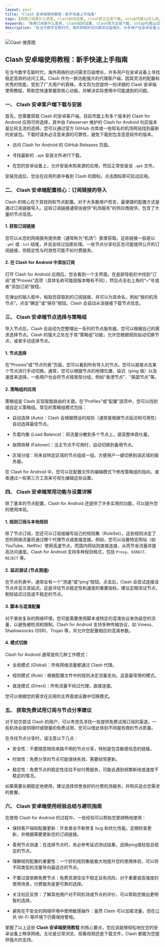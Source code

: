```yaml
---
layout: post
title: "Clash 安卓端使用教程：新手快速上手指南"
tags: [免费订阅是什么意思, clash如何设置, clash官方正版下载, sstap代理ip怎么用, clash添加订阅地址]
keywords: "免费订阅是什么意思, clash如何设置, clash官方正版下载, sstap代理ip怎么用, clash添加订阅地址"
description: "在当今数字互联时代，海外网络的访问需求日益增长，许多用户在安卓设备上寻找稳定高效的访问工具。Clash 作为一款功能强大的代理客户端，因其灵活的配置和优秀的性能，受到了广大用户的青睐。本文将为您提供一份详细的 Clash 安卓端使用教程，帮助您快速掌握其核心功能，并解决实际使用中可能遇到的问题。"
---
```


![Clash 推荐图](https://clashjd.github.io/assets/img/机场订阅免费.png)

## Clash 安卓端使用教程：新手快速上手指南

在当今数字互联时代，海外网络的访问需求日益增长，许多用户在安卓设备上寻找稳定高效的访问工具。Clash 作为一款功能强大的代理客户端，因其灵活的配置和优秀的性能，受到了广大用户的青睐。本文将为您提供一份详细的 Clash 安卓端使用教程，帮助您快速掌握其核心功能，并解决实际使用中可能遇到的问题。

### 一、 Clash 安卓客户端下载与安装

首先，您需要获取 Clash 的安卓客户端。目前市面上有多个版本的 Clash for Android 应用可供选择，其中由 Fateserver 维护的 Clash for Android 社区版本是比较主流的选择。您可以通过官方 GitHub 仓库或一些知名的机场网站找到最新的安装包。下载时请务必注意来源的可靠性，避免下载到包含恶意软件的版本。

- 访问 Clash for Android 的 GitHub Releases 页面。

- 寻找最新的 `.apk` 安装文件进行下载。

- 在您的安卓设备上，允许安装未知来源的应用，然后正常安装该 `.apk` 文件。

安装完成后，您会在应用列表中看到 Clash 的图标。点击图标即可启动应用。

### 二、 Clash 安卓端配置核心：订阅链接的导入

Clash 的核心在于其规则和节点配置。对于大多数用户而言，最便捷的配置方式是通过订阅链接导入。这些订阅链接通常由提供“机场服务”的供应商提供，包含了大量的节点信息。

#### 1. 获取订阅链接

您可以从您的网络服务提供商（通常称为“机场”）那里获取。这些链接一般是以 `.yml` 或 `.txt` 结尾，并且会经过加密处理。一些节点分享社区也可能提供公开的订阅链接，但稳定性与时效性可能不如付费服务。

#### 2. 在 Clash for Android 中添加订阅

打开 Clash for Android 应用后，您会看到一个主界面。在底部导航栏中找到“订阅”或“Proxies”选项（具体名称可能因版本略有不同），然后点击右上角的“+”号或者“添加订阅”按钮。

在弹出的输入框中，粘贴您获取到的订阅链接，并可以为其命名，例如“我的机场节点”。点击“确定”或“保存”按钮。Clash 会自动从该链接下载节点信息。

### 三、 Clash 安卓端节点选择与策略组

导入节点后，Clash 会自动为您整理出一系列的节点服务器。您可以根据自己的需求选择节点。Clash 的强大之处在于其“策略组”功能，允许您根据规则自动切换节点，或者手动选择节点。

#### 1. 节点选择

在“Proxies”或“节点列表”页面，您可以看到所有导入的节点。您可以直接点击某个节点进行手动切换。通常，您可以根据节点的地理位置、延迟（ping 值）以及速度来选择。一些用户也会将节点按类型分组，例如“香港节点”、“美国节点”等。

#### 2. 策略组的应用

策略组是 Clash 实现智能路由的关键。在“Profiles”或“配置”选项中，您可以找到或自定义策略组。常见的策略组模式包括：

- 自动选择 (Auto)：Clash 会根据预设的规则（通常是根据节点延迟和可用性）自动选择最佳节点。

- 负载均衡 (Load Balance)：将流量分散到多个节点上，提高整体吞吐量。

- 故障转移 (Failover)：当主节点不可用时，自动切换到备用节点。

- 区域分组：将来自特定区域的节点组成一组，方便用户一键切换到该区域的服务器。

在 Clash for Android 中，您可以在配置文件的编辑模式下修改策略组的指向，或者通过一些第三方工具来可视化编辑这些设置。

### 四、 Clash 安卓端常用功能与设置详解

除了基本的节点配置，Clash for Android 还提供了许多实用的功能，可以提升您的使用体验。

#### 1. 规则订阅与本地规则

除了节点订阅，您还可以订阅或编写自己的规则集（RuleSet）。这些规则决定了您的网络流量将通过哪个代理节点或直接连接。例如，您可以设置特定网站（如 YouTube、Netflix）使用高速节点，而国内网站则直接连接，从而节省流量并提高访问速度。Clash for Android 支持多种规则格式，包括 `Proxy`、`DIRECT`、`REJECT` 等。

#### 2. 延迟测试 (节点测速)

在节点列表中，通常会有一个“测速”或“ping”按钮。点击后，Clash 会尝试连接该节点并显示其延迟。这是评估节点稳定性和速度的重要指标。建议定期测试节点，剔除延迟过高或不稳定的节点。

#### 3. 脚本与混淆配置

对于某些复杂的网络环境，您可能需要使用脚本或特定的混淆协议来伪装您的流量，以避免被检测和限制。Clash for Android 支持多种传输协议，如 Vmess、Shadowsocks (SSR)、Trojan 等，并允许您配置相应的混淆参数。

#### 4. 模式切换

Clash for Android 通常提供几种工作模式：

- 全局模式 (Global)：所有网络流量都通过 Clash 代理。

- 规则模式 (Rule)：根据配置文件中的规则决定流量走向。这是最常用的模式。

- 直连模式 (Direct)：所有流量不经过代理，直接连接。

您可以根据您的需求在应用的主界面或设置中切换模式。

### 五、 获取免费试用订阅与节点分享建议

对于初次尝试 Clash 的用户，可以考虑先寻找一些提供免费试用订阅的渠道。一些机场会提供限时或限量的免费试用，您可以借此体验不同服务商的节点质量。

在寻找节点分享时，请注意以下几点：

- 安全性：不要随意相信来路不明的节点分享，特别是包含敏感信息的链接。

- 时效性：免费分享的节点可能很快失效，需要经常更新。

- 稳定性：免费节点的稳定性往往不如付费服务，可能会遇到频繁断线或速度不稳定的情况。

如果需要长期稳定地使用，建议选择信誉良好的付费机场服务，并购买适合您需求的套餐。

### 六、 Clash 安卓端使用经验总结与避坑指南

在使用 Clash for Android 的过程中，一些经验可以帮助您更顺畅地使用：

- 保持客户端和配置更新：开发者会不断修复 bug 和优化性能。定期检查更新，并根据需要更新您的订阅链接。

- 善用节点测速：在选择节点时，务必参考延迟测试结果，选择ping值较低且稳定的节点。

- 理解规则配置的重要性：一个好的规则集能极大地提升您的使用体验，可以将不同类型的流量导向最适合的节点。

- 不要过度依赖免费节点：免费资源往往不稳定且有风险，对于重要或高强度的使用场景，付费服务是更可靠的选择。

- 关注社区反馈：了解其他用户对不同机场或节点的评价，可以帮助您做出更明智的选择。

- 避免在不安全的网络环境中使用敏感操作：虽然 Clash 可以加密流量，但在公共 Wi-Fi 等环境下仍需保持警惕。

掌握了以上这些 **Clash 安卓端使用教程** 的核心要点，您应该能够轻松地在您的安卓设备上畅享网络。无论是日常浏览、观看视频还是下载文件，Clash 都能为您提供强大的支持。